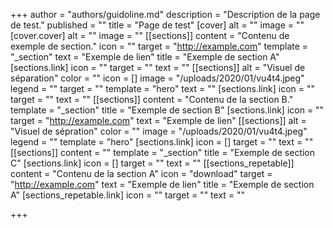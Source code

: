 +++
author = "authors/guidoline.md"
description = "Description de la page de test."
published = ""
title = "Page de test"
[cover]
alt = ""
image = ""
[cover.cover]
alt = ""
image = ""
[[sections]]
content = "Contenu de exemple de section."
icon = ""
target = "http://example.com"
template = "_section"
text = "Exemple de lien"
title = "Exemple de section A"
[sections.link]
icon = ""
target = ""
text = ""
[[sections]]
alt = "Visuel de séparation"
color = ""
icon = []
image = "/uploads/2020/01/vu4t4.jpeg"
legend = ""
target = ""
template = "hero"
text = ""
[sections.link]
icon = ""
target = ""
text = ""
[[sections]]
content = "Contenu de la section B."
template = "_section"
title = "Exemple de section B"
[sections.link]
icon = ""
target = "http://example.com"
text = "Exemple de lien"
[[sections]]
alt = "Visuel de sépration"
color = ""
image = "/uploads/2020/01/vu4t4.jpeg"
legend = ""
template = "hero"
[sections.link]
icon = []
target = ""
text = ""
[[sections]]
content = ""
template = "_section"
title = "Exemple de section C"
[sections.link]
icon = []
target = ""
text = ""
[[sections_repetable]]
content = "Contenu de la section A"
icon = "download"
target = "http://example.com"
text = "Exemple de lien"
title = "Exemple de section A"
[sections_repetable.link]
icon = ""
target = ""
text = ""

+++
